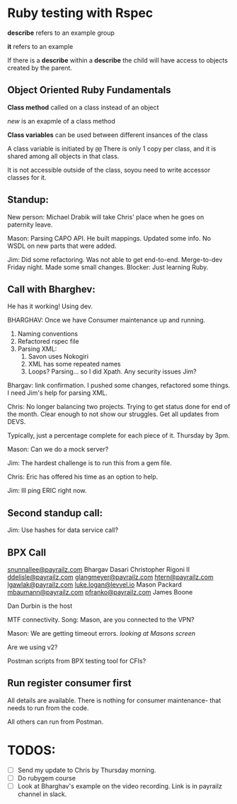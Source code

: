# Ruby testing with Rspec

**describe** refers to an example group

**it** refers to an example

If there is a **describe** within a **describe** the child will have access to objects created by the parent.

## Object Oriented Ruby Fundamentals

**Class method** called on a class instead of an object

*new* is an exapmle of a class method

**Class variables** can be used between different insances of the class

A class variable is initiated by `@@`
There is only 1 copy per class, and it is shared among all objects in that class.

It is not accessible outside of the class, soyou need to write accessor classes for it.

## Standup:

New person: Michael Drabik will take Chris' place when he goes on paternity leave.

Mason: Parsing CAPO API. He built mappings. Updated some info.
No WSDL on new parts that were added.

Jim: Did some refactoring. Was not able to get end-to-end. Merge-to-dev Friday night.
Made some small changes.
Blocker: Just learning Ruby.

## Call with Bharghev:
He has it working!
Using dev.

BHARGHAV: Once we have Consumer maintenance up and running.


1. Naming conventions
2. Refactored rspec file
3. Parsing XML:
    1. Savon uses Nokogiri
    2. XML has some repeated names
    3. Loops? Parsing... so I did Xpath. Any security issues Jim?

Bhargav: link confirmation. I pushed some changes, refactored some things. I need Jim's help for parsing XML.

Chris: No longer balancing two projects.  Trying to get status done for end of the month. Clear enough to not show our struggles.
Get all updates from DEVS.

Typically, just a percentage complete for each piece of it. Thursday by 3pm.

Mason: Can we do a mock server?

Jim: The hardest challenge is to run this from a gem file.

Chris: Eric has offered his time as an option to help.

Jim: Ill ping ERIC right now.

## Second standup call:

Jim: Use hashes for data service call?


## BPX Call

snunnallee@payrailz.com
Bhargav Dasari
Christopher Rigoni II
ddelisle@payrailz.com
glangmeyer@payrailz.com
htern@payrailz.com
lgawlak@payrailz.com
luke.logan@levvel.io
Mason Packard
mbaumann@payrailz.com
pfranko@payrailz.com
James Boone

Dan Durbin is the host

MTF connectivity.
Song: Mason, are you connected to the VPN?

Mason: We are getting timeout errors.
*looking at Masons screen*

Are we using v2?

Postman scripts from BPX testing tool for CFIs?

## Run register consumer first
All details are available.
There is nothing for consumer maintenance- that needs to run from the code.

All others can run from Postman.

# TODOS:
- [ ] Send my update to Chris by Thursday morning.
- [ ] Do rubygem course
- [ ] Look at Bharghav's example on the video recording. Link is in payrailz channel in slack.